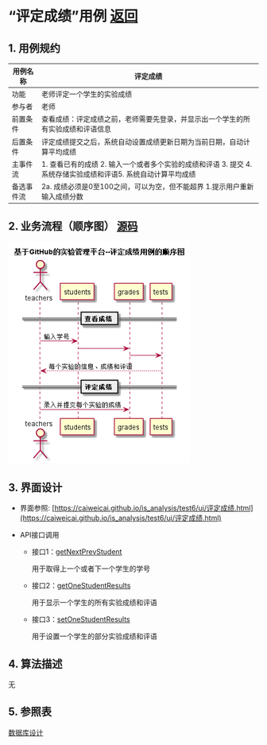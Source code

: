 # “评定成绩”用例 [返回](https://github.com/caiweicai/is_analysis/tree/master/test6/README.md)

## 1. 用例规约

| 用例名称   | 评定成绩                                                     |
| ---------- | ------------------------------------------------------------ |
| 功能       | 老师评定一个学生的实验成绩                                   |
| 参与者     | 老师                                                         |
| 前置条件   | 查看成绩：评定成绩之前，老师需要先登录，并显示出一个学生的所有实验成绩和评语信息 |
| 后置条件   | 评定成绩提交之后，系统自动设置成绩更新日期为当前日期，自动计算平均成绩 |
| 主事件流   | 1. 查看已有的成绩 2. 输入一个或者多个实验的成绩和评语 3. 提交 4. 系统存储实验成绩和评语5. 系统自动计算平均成绩 |
| 备选事件流 | 2a. 成绩必须是0至100之间，可以为空，但不能超界    1.提示用户重新输入成绩分数 |

## 2. 业务流程（顺序图） [源码](https://github.com/caiweicai/is_analysis/tree/master/test6/src/评定成绩.puml)

![](../评定成绩.png)

## 3. 界面设计

- 界面参照: [https://caiweicai.github.io/is_analysis/test6/ui/评定成绩.html](https://caiweicai.github.io/is_analysis/test6/ui/评定成绩.html)

- API接口调用

  - 接口1：[getNextPrevStudent](https://github.com/caiweicai/is_analysis/tree/master/test6/接口/getNextPrevStudent.md)

    用于取得上一个或者下一个学生的学号

  - 接口2：[getOneStudentResults](https://github.com/caiweicai/is_analysis/tree/master/test6/接口getOneStudentResults.md)

    用于显示一个学生的所有实验成绩和评语

  - 接口3：[setOneStudentResults](https://github.com/caiweicai/is_analysis/tree/master/test6/接口/setOneStudentResults.md)

    用于设置一个学生的部分实验成绩和评语

## 4. 算法描述

无

## 5. 参照表

[数据库设计](../数据库.md)